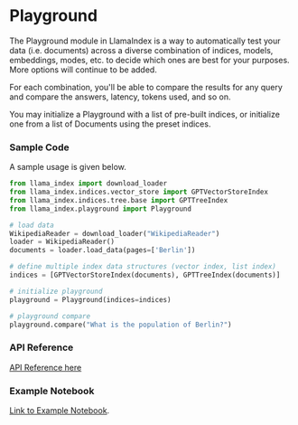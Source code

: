 # Playground

The Playground module in LlamaIndex is a way to automatically test your data (i.e. documents) across a diverse combination of indices, models, embeddings, modes, etc. to decide which ones are best for your purposes. More options will continue to be added.

For each combination, you'll be able to compare the results for any query and compare the answers, latency, tokens used, and so on.

You may initialize a Playground with a list of pre-built indices, or initialize one from a list of Documents using the preset indices.

### Sample Code

A sample usage is given below.

```python
from llama_index import download_loader
from llama_index.indices.vector_store import GPTVectorStoreIndex
from llama_index.indices.tree.base import GPTTreeIndex
from llama_index.playground import Playground

# load data 
WikipediaReader = download_loader("WikipediaReader")
loader = WikipediaReader()
documents = loader.load_data(pages=['Berlin'])

# define multiple index data structures (vector index, list index)
indices = [GPTVectorStoreIndex(documents), GPTTreeIndex(documents)]

# initialize playground
playground = Playground(indices=indices)

# playground compare
playground.compare("What is the population of Berlin?")

```

### API Reference

[API Reference here](/reference/playground.rst)


### Example Notebook

[Link to Example Notebook](https://github.com/jerryjliu/llama_index/blob/main/examples/playground/PlaygroundDemo.ipynb).